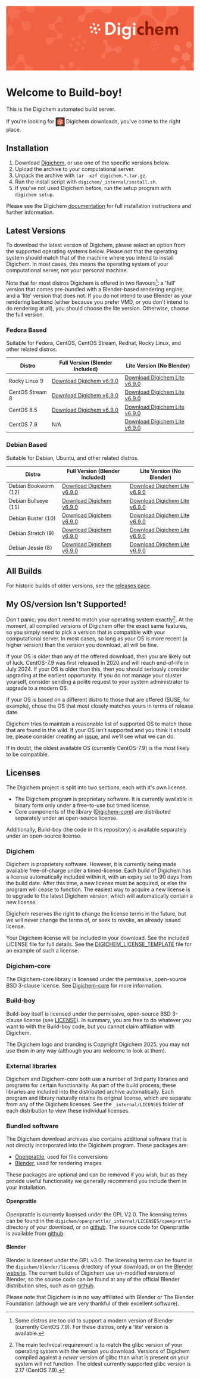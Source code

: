 <img src="Banner.png" alt="Banner" />

# Welcome to Build-boy!

This is the Digichem automated build server.

If you're looking for <img src="Logo.png" alt="Banner" height=24 valign=middle /> Digichem downloads, you've come to the right place.

## Installation

1. Download <!-- Quick-Download --> [Digichem](https://github.com/Digichem-Project/build-boy/releases/download/6.9.0-CentOS-Stream-8/digichem.6.9.0.CentOS-Stream-8-blender.tar.gz), or use one of the specific versions below.
1. Upload the archive to your computational server.
1. Unpack the archive with `tar -xzf digichem.*.tar.gz`.
1. Run the install script with `digichem/_internal/install.sh`.
1. If you've not used Digichem before, run the setup program with `digichem setup`.

Please see the Digichem [documentation](https://doc.digi-chem.co.uk) for full installation instructions and further information.

## Latest Versions

To download the latest version of Digichem, please select an option from the supported operating systems below.
Please not that the operating system should match that of the machine where you intend to install Digichem.
In most cases, this means the operating system of your computational server, not your personal machine.

Note that for most distros Digichem is offered in two flavours[^1]: a 'full' version that comes pre-bundled with a Blender-based rendering engine;
and a 'lite' version that does not. If you do not intend to use Blender as your rendering backend (either because you prefer VMD, or you don't intend to do rendering at all),
you should choose the lite version. Otherwise, choose the full version.

### Fedora Based

Suitable for Fedora, CentOS, CentOS Stream, Redhat, Rocky Linux, and other related distros.

| Distro | Full Version (Blender Included) | Lite Version (No Blender) |
|--------|---------------------------|---------------------------------|
| Rocky Linux 9 | <!-- Rocky-Linux-9 --> [Download Digichem v6.9.0](https://github.com/Digichem-Project/build-boy/releases/download/6.9.0-Rocky-Linux-9/digichem.6.9.0.Rocky-Linux-9-blender.tar.gz) | [Download Digichem Lite v6.9.0](https://github.com/Digichem-Project/build-boy/releases/download/6.9.0-Rocky-Linux-9/digichem.6.9.0.Rocky-Linux-9.tar.gz) |
| CentOS Stream 8 | <!-- CentOS-Stream-8 --> [Download Digichem v6.9.0](https://github.com/Digichem-Project/build-boy/releases/download/6.9.0-CentOS-Stream-8/digichem.6.9.0.CentOS-Stream-8-blender.tar.gz) | [Download Digichem Lite v6.9.0](https://github.com/Digichem-Project/build-boy/releases/download/6.9.0-CentOS-Stream-8/digichem.6.9.0.CentOS-Stream-8.tar.gz) |
| CentOS 8.5 | <!-- CentOS-8.5 --> [Download Digichem v6.9.0](https://github.com/Digichem-Project/build-boy/releases/download/6.9.0-CentOS-8.5/digichem.6.9.0.CentOS-8.5-blender.tar.gz) | [Download Digichem Lite v6.9.0](https://github.com/Digichem-Project/build-boy/releases/download/6.9.0-CentOS-8.5/digichem.6.9.0.CentOS-8.5.tar.gz) |
| CentOS 7.9 | <!-- CentOS-7.9 --> N/A | [Download Digichem Lite v6.9.0](https://github.com/Digichem-Project/build-boy/releases/download/6.9.0-CentOS-7.9/digichem.6.9.0.CentOS-7.9.tar.gz) |

### Debian Based

Suitable for Debian, Ubuntu, and other related distros.

| Distro | Full Version (Blender Included) | Lite Version (No Blender) |
|--------|---------------------------|---------------------------------|
| Debian Bookworm (12) | <!-- Debian-Bookworm --> [Download Digichem v6.9.0](https://github.com/Digichem-Project/build-boy/releases/download/6.9.0-Debian-Bookworm/digichem.6.9.0.Debian-Bookworm-blender.tar.gz) | [Download Digichem Lite v6.9.0](https://github.com/Digichem-Project/build-boy/releases/download/6.9.0-Debian-Bookworm/digichem.6.9.0.Debian-Bookworm.tar.gz) |
| Debian Bullseye (11) | <!-- Debian-Bullseye --> [Download Digichem v6.9.0](https://github.com/Digichem-Project/build-boy/releases/download/6.9.0-Debian-Bullseye/digichem.6.9.0.Debian-Bullseye-blender.tar.gz) | [Download Digichem Lite v6.9.0](https://github.com/Digichem-Project/build-boy/releases/download/6.9.0-Debian-Bullseye/digichem.6.9.0.Debian-Bullseye.tar.gz) |
| Debian Buster (10) | <!-- Debian-Buster --> [Download Digichem v6.9.0](https://github.com/Digichem-Project/build-boy/releases/download/6.9.0-Debian-Buster/digichem.6.9.0.Debian-Buster-blender.tar.gz) | [Download Digichem Lite v6.9.0](https://github.com/Digichem-Project/build-boy/releases/download/6.9.0-Debian-Buster/digichem.6.9.0.Debian-Buster.tar.gz) |
| Debian Stretch (9) | <!-- Debian-Stretch --> [Download Digichem v6.9.0](https://github.com/Digichem-Project/build-boy/releases/download/6.9.0-Debian-Stretch/digichem.6.9.0.Debian-Stretch-blender.tar.gz) | [Download Digichem Lite v6.9.0](https://github.com/Digichem-Project/build-boy/releases/download/6.9.0-Debian-Stretch/digichem.6.9.0.Debian-Stretch.tar.gz) |
| Debian Jessie (8) | <!-- Debian-Jessie --> [Download Digichem v6.9.0](https://github.com/Digichem-Project/build-boy/releases/download/6.9.0-Debian-Jessie/digichem.6.9.0.Debian-Jessie-blender.tar.gz) | [Download Digichem Lite v6.9.0](https://github.com/Digichem-Project/build-boy/releases/download/6.9.0-Debian-Jessie/digichem.6.9.0.Debian-Jessie.tar.gz) |

## All Builds

For historic builds of older versions, see the [releases page](https://github.com/Digichem-Project/build-boy/releases).

## My OS/version Isn't Supported!

Don't panic; you don't need to match your operating system exactly[^2]. At the moment, all compiled
versions of Digichem offer the exact same features, so you simply need to pick a version that is compatible
with your computational server. In most cases, so long as your OS is more recent (a higher version) than
the version you download, all will be fine.

If your OS is older than any of the offered download, then you are likely out of luck. CentOS-7.9 was first
released in 2020 and will reach end-of-life in July 2024. If your OS is older than this, then you should
seriously consider upgrading at the earliest opportunity. If you do not manage your cluster yourself,
consider sending a polite request to your system administrator to upgrade to a modern OS.

If your OS is based on a different distro to those that are offered (SUSE, for example), chose the OS
that most closely matches yours in terms of release date.

Digichem tries to maintain a reasonable list of supported OS to match those that are found in the wild.
If your OS isn't supported and you think it should be, please consider creating an
[issue](https://github.com/Digichem-Project/build-boy/issues), and we'll see what we can do.

If in doubt, the oldest available OS (currently CentOS-7.9) is the most likely to be compatible.

[^1]: Some distros are too old to support a modern version of Blender (currently CentOS 7.9). For these distros, only a 'lite' version is available.
[^2]: The main technical requirement is to match the glibc version of your operating system with the version you download.
Versions of Digichem compiled against a *newer* version of glibc than what is present on your system will not function.
The oldest currently supported glibc version is 2.17 (CentOS 7.9).


## Licenses

The Digichem project is split into two sections, each with it's own license.
 - The Digichem program is proprietary software. It is currently available in binary form only under a free-to-use but timed license. 
 - Core components of the library ([Digichem-core](https://github.com/Digichem-Project/digichem-core)) are distributed separately under an open-source license.

Additionally, Build-boy (the code in this repository) is available separately under an open-source license.

### Digichem

Digichem is proprietary software. However, it is currently being made available free-of-charge under a timed-license.
Each build of Digichem has a license automatically included within it, with an expiry set to
90 days from the build date. After this time, a new license must be acquired, or else the 
program will cease to function. The easiest way to acquire a new license is to upgrade to the
latest Digichem version, which will automatically contain a new license.

Digichem reserves the right to change the license terms in the future, but we will never change the terms of, or seek to revoke,
an already issued license.

Your Digichem license will be included in your download. See the included LICENSE file for full details.
See the [DIGICHEM_LICENSE_TEMPLATE](DIGICHEM_LICENSE_TEMPLATE.md) file for an example of such a license.

### Digichem-core

The Digichem-core library is licensed under the permissive, open-source BSD 3-clause license.
See [Digichem-core](https://github.com/Digichem-Project/digichem-core) for more information.

### Build-boy

Build-boy itself is licensed under the permissive, open-source BSD 3-clause license (see [LICENSE](LICENSE)).
In summary, you are free to do whatever you want to with the Build-boy code, but you cannot claim
affiliation with Digichem.

The Digichem logo and branding is Copyright Digichem 2025, you may not use them in any way (although you are welcome to look at them).

### External libraries

Digichem and Digichem-core both use a number of 3rd party libraries and programs for certain functionality.
As part of the build process, these libraries are included into the distributed archive automatically.
Each program and library naturally retains its original license, which are separate from any of the Digichem licenses.
See the `_internal/LICENSES` folder of each distribution to view these individual licenses.

### Bundled software

The Digichem download archives also contains additional software that is not directly incorporated into the Digichem program. These packages are:

 - [Openprattle](https://github.com/Digichem-Project/openprattle), used for file conversions
 - [Blender](https://www.blender.org/), used for rendering images

These packages are optional and can be removed if you wish, but as they provide useful functionality we generally recommend you include them in your installation.

#### Openprattle

Openprattle is currently licensed under the GPL V2.0. The licensing terms can be found in the `digichem/openprattle/_internal/LICENSES/openprattle` directory of your download, or on [github](https://github.com/Digichem-Project/openprattle/blob/main/LICENSE).
The source code for Openprattle is available from [github](https://github.com/Digichem-Project/openprattle).

#### Blender

Blender is licensed under the GPL v3.0. The licensing terms can be found in the `digichem/blender/license` directory of your download, or on the [Blender website](https://www.blender.org/about/license/).
The current builds of Digichem use un-modified versions of Blender, so the source code can be found at any of the official Blender distribution sites, such as on [github](https://github.com/blender/blender).

Please note that Digichem is in no way affiliated with Blender or The Blender Foundation (although we are very thankful of their excellent software).